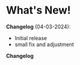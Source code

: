 # What's New!

**Changelog** (04-03-2024):
- Initial release
- small fix and adjustment

**Changelog**
